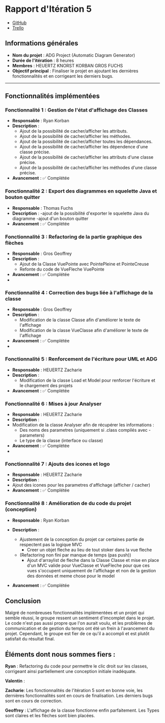 # Rapport d'Itération 5

- [GitHub](https://github.com/Valentxn7/adg_project)
- [Trello](https://trello.com/b/qoNw8Geq/sae-301-adgproject)
## Informations générales

- **Nom du projet** : ADG Project (Automatic Diagram Generator)
- **Durée de l'itération** : 8 heures
- **Membres** : HEUERTZ KNORST KORBAN GROS FUCHS
- **Objectif principal** : Finaliser le projet en ajoutant les dernières fonctionnalités et en corrigeant les derniers bugs.

---
## Fonctionnalités implémentées

### Fonctionnalité 1 : Gestion de l'état d'affichage des Classes
- **Responsable** : Ryan Korban
- **Description** :
  - Ajout de la possibilité de cacher/afficher les attributs.
  - Ajout de la possibilité de cacher/afficher les méthodes.
  - Ajout de la possibilité de cacher/afficher toutes les dépendances.
  - Ajout de la possibilité de cacher/afficher les dépendence d'une classe précise.
  - Ajout de la possibilité de cacher/afficher les attributs d'une classe précise.
  - Ajout de la possibilité de cacher/afficher les méthodes d'une classe précise.
- **Avancement** : ✅ Complétée


### Fonctionnalité 2 : Export des diagrammes en squelette Java et bouton quitter
- **Responsable** : Thomas Fuchs
- **Description** :
  -ajout de la possibilité d'exporter le squelette Java du diagramme
  -ajout d'un bouton quitter 
- **Avancement** : ✅ Complétée

### Fonctionnalité 3 : Refactoring de la partie graphique des flèches
- **Responsable** : Gros Geoffrey
- **Description** :
  - Ajout de la Classe VuePointe avec PointePleine et PointeCreuse
  - Refonte du code de VueFleche VuePointe
- **Avancement** : ✅ Complétée
- 
### Fonctionnalité 4 : Correction des bugs liée à l'affichage de la classe
- **Responsable** : Gros Geoffrey
- **Description** :
  - Modification de la classe Classe afin d'améliorer le texte de l'affichage
  - Modification de la classe VueClasse afin d'améliorer le texte de l'affichage
- **Avancement** : ✅ Complétée
- 
### Fonctionnalité 5 : Renforcement de l'écriture pour UML et ADG
- **Responsable** : HEUERTZ Zacharie
- **Description** :
  - Modification de la classe Load et Model pour renforcer l'écriture et le chargement des projets
- **Avancement** : ✅ Complétée

### Fonctionnalité 6 : Mises à jour Analyser
- **Responsable** : HEUERTZ Zacharie
- **Description** :
- Modification de la classe Analyser afin de récupérer les informations :
  - Des noms des parametres (uniquement si .class compilés avec -parameters)
  - Le type de la classe (interface ou classe)
- **Avancement** : ✅ Complétée
- 
### Fonctionnalité 7 : Ajouts des icones et logo
- **Responsable** : HEUERTZ Zacharie
- **Description** :
- Ajout des icones pour les parametres d'affichage (afficher / cacher)
- **Avancement** : ✅ Complétée

### Fonctionnalité 8 : Amélioration de du code du projet (conception)
- **Responsable** : Ryan Korban
- **Description** :
  - Ajustement de la conception du projet car certaines partie de respectent pas la logique MVC
    - Creer un objet fleche au lieu de tout stoker dans la vue fleche
  - (Refactoring non fini  par manque de temps (pas push))
    - Ajout d'arraylist de fleche dans la Classe Classe et mise en place d'un MVC valide pour VueClasse et VueFleche pour que ces vues s'occupent uniquement de l'affichage et non de la gestion des données et meme chose pour le model
    
- **Avancement** : ✅ Complétée

## Conclusion

Malgré de nombreuses fonctionnalités implémentées et un projet qui semble réussi, le groupe ressent un sentiment d'imcomplet dans le projet. Le code n'est pas aussi propre que l'on aurait voulu, et les problèmes de communication et de gestion du temps ont été un frein à l'avancement du projet. Cependant, le groupe est fier de ce qu'il a accompli et est plutôt satisfait du résultat final.

  
## Éléments dont nous sommes fiers :

**Ryan** :
Refactoring du code pour permettre le clic droit sur les classes, corrigeant ainsi partiellement une conception initiale inadéquate.

**Valentin** :

**Zacharie**:
Les fonctionnalités de l'itération 5 sont en bonne voie, les dernières fonctionnalités sont en cours de finalisation. Les derniers bugs sont en cours de correction.

**Geoffrey** : L'affichage de la classe fonctionne enfin parfaitement. Les Types sont claires et les flèches sont bien placées.
